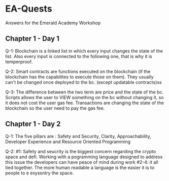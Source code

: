 # EA-Quests
Answers for the Emerald Academy Workshop

## Chapter 1 - Day 1

 Q-1: Blockchain is a linked list in which every input changes the state of the list. Also every input is connected to the following one, that is why it is temperproof.

 Q-2: Smart contracts are functions executed on the blockchain (if the blockchain has the capabilites to execute those on them). They usually can't be changed once deployed to the bc. (except updatable contracts)ss

 Q-3: The difference between the two term are price and the state of the bc. Scripts allows the user to VIEW something on the bc without changing it, so it does not cost the user gas fee. Transactions are changing the state of the blockchain so the user need to pay the gas fee.

## Chapter 1 - Day 2

 Q-1: The five pillars are : Safety and Security, Clarity, Approachability, Developer Experience and Resource Oriented Programming

 Q-2: #1: Safety and seucrity is the biggest concern regarding the crypto space and defi. Working with a pogramming language designed to address this issue the developers can have peace of mind during work
     #2-4: it all tied together. The more human readable a language is the easier it is to people to e exyssntry the space.
